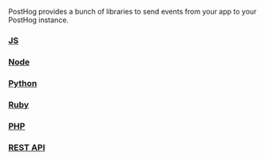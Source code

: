 PostHog provides a bunch of libraries to send events from your app to your PostHog instance.

### [JS](/integrations/JS-integration)

### [Node](/integrations/node-integration)

### [Python](/integrations/python-integration)

### [Ruby](/integrations/ruby-integration)

### [PHP](/integrations/PHP-integration)

### [REST API](/integrations/api)
